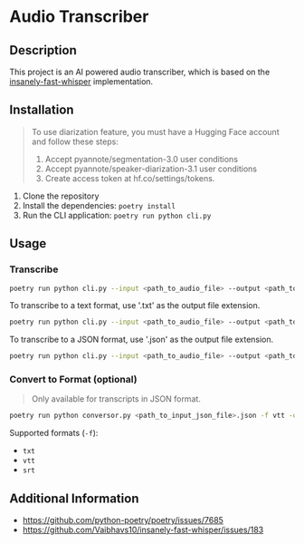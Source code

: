 # Audio Transcriber

## Description

This project is an AI powered audio transcriber, which is based on the [insanely-fast-whisper](https://github.com/Vaibhavs10/insanely-fast-whisper) implementation.

## Installation

> To use diarization feature, you must have a Hugging Face account and follow these steps:
> 1. Accept pyannote/segmentation-3.0 user conditions
> 2. Accept pyannote/speaker-diarization-3.1 user conditions
> 3. Create access token at hf.co/settings/tokens.

1. Clone the repository
2. Install the dependencies: `poetry install`
3. Run the CLI application: `poetry run python cli.py`

## Usage

### Transcribe

```bash
poetry run python cli.py --input <path_to_audio_file> --output <path_to_output_file>
```

To transcribe to a text format, use '.txt' as the output file extension.

```bash
poetry run python cli.py --input <path_to_audio_file> --output <path_to_output_file>.txt
```

To transcribe to a JSON format, use '.json' as the output file extension.

```bash
poetry run python cli.py --input <path_to_audio_file> --output <path_to_output_file>.json
```

### Convert to Format (optional)

> Only available for transcripts in JSON format.

```bash
poetry run python conversor.py <path_to_input_json_file>.json -f vtt -o <path_to_output_file_without_extension>
```

Supported formats (`-f`):
- `txt`
- `vtt`
- `srt`

## Additional Information

- https://github.com/python-poetry/poetry/issues/7685
- https://github.com/Vaibhavs10/insanely-fast-whisper/issues/183
